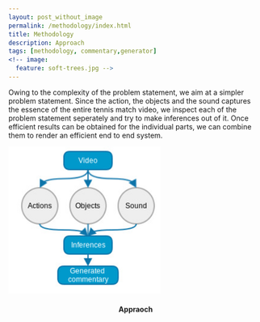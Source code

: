 ```yaml
---
layout: post_without_image
permalink: /methodology/index.html
title: Methodology
description: Approach
tags: [methodology, commentary,generator]
<!-- image:
  feature: soft-trees.jpg -->
---
```



Owing to the complexity of the problem statement, we aim at a simpler problem statement. Since the action, the objects and the sound captures the essence of the entire tennis match video, we inspect each of the problem statement seperately and try to make inferences out of it. Once efficient results can be obtained for the individual parts, we can combine them to render an efficient end to end system.

<img src="/images/simple.png" alt="Reduced Problem Statement" style="width:60%">

<h4 style="text-align:center"><b>Appraoch</b></h4>
<!-- ![Reduced Problem Statement]({{ site.url }}/images/simple.png )

![Reduced Problem Statement]({{ site.url }}/images/pr_2.png )
 -->

<img src="/images/pr_2.png" alt="Reduced Problem Statement" style="width:60%;">

<h4 style="text-align:center"><b>Reduced Problem Statement</b></h4>


### Work Flow

We consider a modular approach to the problem and the solution has the following major components:

- Tennis Court Detection (Applied Homographic and Hough Transforms)
- Object Detection (Applied Regions with Convoluted Neural Networks (RCNN))
- Action Recognition (Applied SVM (classifier) to extracted HOF features)
- Ball Tracking (Optical Flow)
- Sound Analysis (Naive Bayes Classifier on sound features)

<img src="/images/flow.png" alt="Reduced Problem Statement" style="width:100%">

<h4 style="text-align:center"><b>Work Flow</b></h4>

<!-- ### Features
* flexible, uses max-width for responsive goodness
* responsive drop down menu
* retina images using @2x
* post loop in the footer showing 3 latest post
* custom portfolio page for case studies

### Acknowledgements
I utilized my own HTML templates, but had no prior knowledge of liquid nor the required Jekyll system file format. I took [Michael Rose](http://twitter.com/mmistakes)'s theme [Minimal Mistakes](http://mmistakes.github.io/minimal-mistakes/). Having a prebuilt archive and the YAML front-matter already set up was a great help. 

 The lovely font shown here is Calendas. For full splendor on your blog, I suggest you [head over and buy that](http://calendasplus.com/). The full family is 3 weights and costs $3. Many thanks to Daniel Bruce for the wonderful Entypo icons. Those can be picked up at [entypo.com](http://entypo.com), but are included with the source files. It's also <b>retina ready</b> via retina.js. Check out how that works over at [retinajs.com](http://retinajs.com).

### The Name
Balzac was a famous writer, known for his beautiful prose. I read some Balzac in school, but mostly feel comfort in the name of my favorite coffee shop in Stratford, Ontario. 
 -->